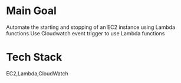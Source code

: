 Main Goal
=========
Automate the starting and stopping of an EC2 instance using Lambda functions
Use Cloudwatch event trigger to use Lambda functions

Tech Stack
==========
EC2,Lambda,CloudWatch
